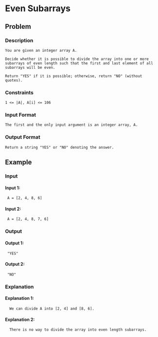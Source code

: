 # Even Subarrays

## Problem

### Description

    You are given an integer array A.

    Decide whether it is possible to divide the array into one or more subarrays of even length such that the first and last element of all subarrays will be even.

    Return "YES" if it is possible; otherwise, return "NO" (without quotes).

### Constraints

    1 <= |A|, A[i] <= 106

### Input Format

    The first and the only input argument is an integer array, A.

### Output Format

    Return a string "YES" or "NO" denoting the answer.

## Example

### Input

#### Input 1:

     A = [2, 4, 8, 6]

#### Input 2:

     A = [2, 4, 8, 7, 6]

### Output

#### Output 1:

     "YES"

#### Output 2:

     "NO"

### Explanation

#### Explanation 1:

      We can divide A into [2, 4] and [8, 6].

#### Explanation 2:

      There is no way to divide the array into even length subarrays.
